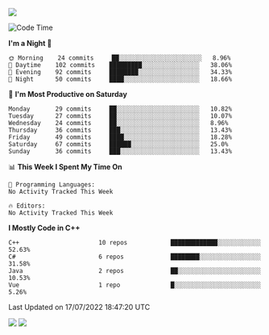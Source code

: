 ![](https://komarev.com/ghpvc/?username=lilpidgey&color=red)
<!--START_SECTION:waka-->
![Code Time](http://img.shields.io/badge/Code%20Time-0%20secs-blue)

**I'm a Night 🦉** 

```text
🌞 Morning    24 commits     ██░░░░░░░░░░░░░░░░░░░░░░░   8.96% 
🌆 Daytime    102 commits    █████████░░░░░░░░░░░░░░░░   38.06% 
🌃 Evening    92 commits     ████████░░░░░░░░░░░░░░░░░   34.33% 
🌙 Night      50 commits     ████░░░░░░░░░░░░░░░░░░░░░   18.66%

```
📅 **I'm Most Productive on Saturday** 

```text
Monday       29 commits     ██░░░░░░░░░░░░░░░░░░░░░░░   10.82% 
Tuesday      27 commits     ██░░░░░░░░░░░░░░░░░░░░░░░   10.07% 
Wednesday    24 commits     ██░░░░░░░░░░░░░░░░░░░░░░░   8.96% 
Thursday     36 commits     ███░░░░░░░░░░░░░░░░░░░░░░   13.43% 
Friday       49 commits     ████░░░░░░░░░░░░░░░░░░░░░   18.28% 
Saturday     67 commits     ██████░░░░░░░░░░░░░░░░░░░   25.0% 
Sunday       36 commits     ███░░░░░░░░░░░░░░░░░░░░░░   13.43%

```


📊 **This Week I Spent My Time On** 

```text
💬 Programming Languages: 
No Activity Tracked This Week

🔥 Editors: 
No Activity Tracked This Week

```

**I Mostly Code in C++** 

```text
C++                      10 repos            █████████████░░░░░░░░░░░░   52.63% 
C#                       6 repos             ████████░░░░░░░░░░░░░░░░░   31.58% 
Java                     2 repos             ██░░░░░░░░░░░░░░░░░░░░░░░   10.53% 
Vue                      1 repo              █░░░░░░░░░░░░░░░░░░░░░░░░   5.26%

```



 Last Updated on 17/07/2022 18:47:20 UTC
<!--END_SECTION:waka-->
![](https://hit.yhype.me/github/profile?user_id=42968544)
![](https://komarev.com/ghpvc/?lilpidgey)

